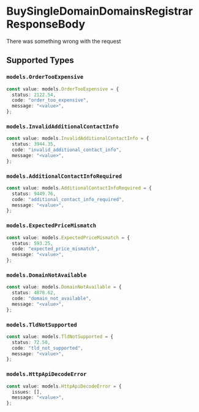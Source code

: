 # BuySingleDomainDomainsRegistrarResponseBody

There was something wrong with the request


## Supported Types

### `models.OrderTooExpensive`

```typescript
const value: models.OrderTooExpensive = {
  status: 2122.54,
  code: "order_too_expensive",
  message: "<value>",
};
```

### `models.InvalidAdditionalContactInfo`

```typescript
const value: models.InvalidAdditionalContactInfo = {
  status: 3944.35,
  code: "invalid_additional_contact_info",
  message: "<value>",
};
```

### `models.AdditionalContactInfoRequired`

```typescript
const value: models.AdditionalContactInfoRequired = {
  status: 9449.76,
  code: "additional_contact_info_required",
  message: "<value>",
};
```

### `models.ExpectedPriceMismatch`

```typescript
const value: models.ExpectedPriceMismatch = {
  status: 593.25,
  code: "expected_price_mismatch",
  message: "<value>",
};
```

### `models.DomainNotAvailable`

```typescript
const value: models.DomainNotAvailable = {
  status: 4878.62,
  code: "domain_not_available",
  message: "<value>",
};
```

### `models.TldNotSupported`

```typescript
const value: models.TldNotSupported = {
  status: 72.58,
  code: "tld_not_supported",
  message: "<value>",
};
```

### `models.HttpApiDecodeError`

```typescript
const value: models.HttpApiDecodeError = {
  issues: [],
  message: "<value>",
};
```

